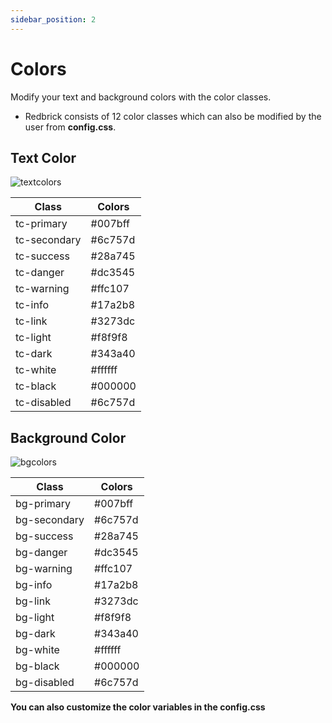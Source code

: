 ```yaml
---
sidebar_position: 2
---
```


# Colors

Modify your text and background colors with the color classes.

- Redbrick consists of 12 color classes which can also be modified by the user
  from **config.css**.

## Text Color

![textcolors](/img/demos/textcolors.jpg)

| Class        | Colors  |
| ------------ | ------- |
| tc-primary   | #007bff |
| tc-secondary | #6c757d |
| tc-success   | #28a745 |
| tc-danger    | #dc3545 |
| tc-warning   | #ffc107 |
| tc-info      | #17a2b8 |
| tc-link      | #3273dc |
| tc-light     | #f8f9f8 |
| tc-dark      | #343a40 |
| tc-white     | #ffffff |
| tc-black     | #000000 |
| tc-disabled  | #6c757d |

## Background Color

![bgcolors](/img/demos/bgcolors.jpg)

| Class        | Colors  |
| ------------ | ------- |
| bg-primary   | #007bff |
| bg-secondary | #6c757d |
| bg-success   | #28a745 |
| bg-danger    | #dc3545 |
| bg-warning   | #ffc107 |
| bg-info      | #17a2b8 |
| bg-link      | #3273dc |
| bg-light     | #f8f9f8 |
| bg-dark      | #343a40 |
| bg-white     | #ffffff |
| bg-black     | #000000 |
| bg-disabled  | #6c757d |

**You can also customize the color variables in the config.css**
